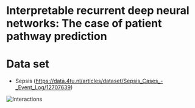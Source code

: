 # Interpretable recurrent deep neural networks: The case of patient pathway prediction

# 


# Data set
- Sepsis (https://data.4tu.nl/articles/dataset/Sepsis_Cases_-_Event_Log/12707639)


![Interactions](/patway-net/interactions.png "Employee Data title")

